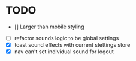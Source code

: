 # TODO

- [\] Larger than mobile styling
- [ ] refactor sounds logic to be global settings
- [x] toast sound effects with current stettings store
- [x] nav can't set individual sound for logout
